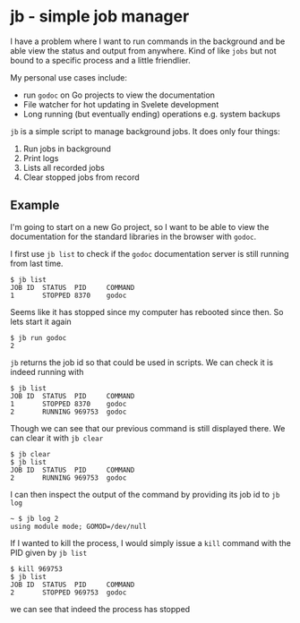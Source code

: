 # jb - simple job manager

I have a problem where I want to run commands in the background and be able view the status and output from anywhere. Kind of like `jobs` but not bound to a specific process and a little friendlier.

My personal use cases include:

* run `godoc` on Go projects to view the documentation
* File watcher for hot updating in Svelete development
* Long running (but eventually ending) operations e.g. system backups

`jb` is a simple script to manage background jobs. It does only four things:

1. Run jobs in background
2. Print logs
3. Lists all recorded jobs
4. Clear stopped jobs from record

## Example

I'm going to start on a new Go project, so I want to be able to view the documentation for the standard libraries in the browser with `godoc`.

I first use `jb list` to check if the `godoc` documentation server is still running from last time.

```
$ jb list
JOB ID  STATUS  PID     COMMAND
1       STOPPED 8370    godoc
```

Seems like it has stopped since my computer has rebooted since then.
So lets start it again

```
$ jb run godoc
2
```

`jb` returns the job id so that could be used in scripts.
We can check it is indeed running with

```
$ jb list
JOB ID  STATUS  PID     COMMAND
1       STOPPED 8370    godoc
2       RUNNING 969753  godoc
```

Though we can see that our previous command is still displayed there. We can clear it with `jb clear`

```
$ jb clear
$ jb list
JOB ID  STATUS  PID     COMMAND
2       RUNNING 969753  godoc
```

I can then inspect the output of the command by providing its job id to `jb log`

```
~ $ jb log 2
using module mode; GOMOD=/dev/null
```

If I wanted to kill the process, I would simply issue a `kill` command with the PID given by `jb list`

```
$ kill 969753
$ jb list
JOB ID  STATUS  PID     COMMAND
2       STOPPED 969753  godoc
```

we can see that indeed the process has stopped

